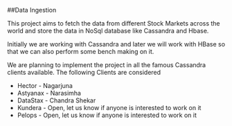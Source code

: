 ##Data Ingestion 

This project aims to fetch the data from different Stock Markets across the world and store the data in NoSql database like Cassandra and Hbase.

Initially we are working with Cassandra and later we will work with HBase so that we can also perform some bench making on it.

We are planning to implement the project in all the famous Cassandra clients available. The following Clients are considered 

* Hector 		  -	Nagarjuna
* Astyanax	  -	Narasimha
* DataStax    - Chandra Shekar
* Kundera		  -	Open, let us know if anyone is interested to work on it
* Pelops		  -	Open, let us know if anyone is interested to work on it


